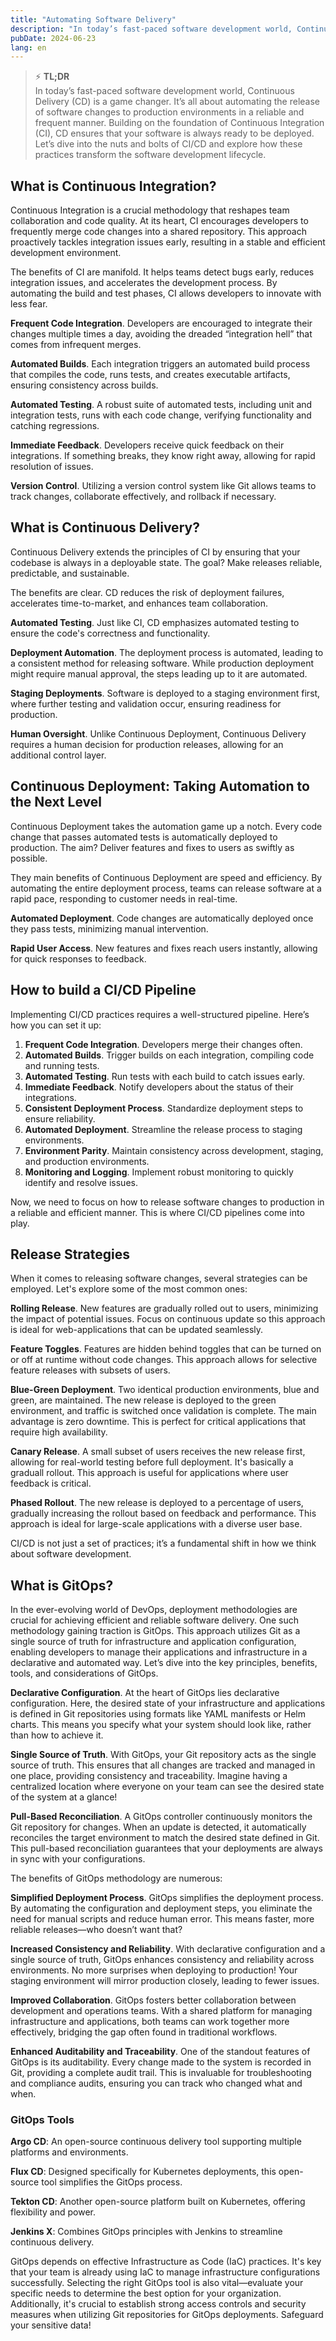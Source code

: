 ```yaml
---
title: "Automating Software Delivery"
description: "In today’s fast-paced software development world, Continuous Delivery (CD) is a game changer. It’s all about automating the release of software changes to production environments in a reliable and frequent manner. Building on the foundation of Continuous Integration (CI), CD ensures that your software is always ready to be deployed. Let’s dive into the nuts and bolts of CI/CD and explore how these practices transform the software development lifecycle."
pubDate: 2024-06-23
lang: en
---
```


> ⚡️ **TL;DR**  
> In today’s fast-paced software development world, Continuous Delivery (CD) is a game changer. It’s all about automating the release of software changes to production environments in a reliable and frequent manner. Building on the foundation of Continuous Integration (CI), CD ensures that your software is always ready to be deployed. Let’s dive into the nuts and bolts of CI/CD and explore how these practices transform the software development lifecycle.

## What is Continuous Integration?

Continuous Integration is a crucial methodology that reshapes team collaboration and code quality. At its heart, CI encourages developers to frequently merge code changes into a shared repository. This approach proactively tackles integration issues early, resulting in a stable and efficient development environment.

The benefits of CI are manifold. It helps teams detect bugs early, reduces integration issues, and accelerates the development process. By automating the build and test phases, CI allows developers to innovate with less fear.

**Frequent Code Integration**. Developers are encouraged to integrate their changes multiple times a day, avoiding the dreaded “integration hell” that comes from infrequent merges.

**Automated Builds**. Each integration triggers an automated build process that compiles the code, runs tests, and creates executable artifacts, ensuring consistency across builds.

**Automated Testing**. A robust suite of automated tests, including unit and integration tests, runs with each code change, verifying functionality and catching regressions.

**Immediate Feedback**. Developers receive quick feedback on their integrations. If something breaks, they know right away, allowing for rapid resolution of issues.

**Version Control**. Utilizing a version control system like Git allows teams to track changes, collaborate effectively, and rollback if necessary.

## What is Continuous Delivery?

Continuous Delivery extends the principles of CI by ensuring that your codebase is always in a deployable state. The goal? Make releases reliable, predictable, and sustainable.

The benefits are clear. CD reduces the risk of deployment failures, accelerates time-to-market, and enhances team collaboration.

**Automated Testing**. Just like CI, CD emphasizes automated testing to ensure the code's correctness and functionality.

**Deployment Automation**. The deployment process is automated, leading to a consistent method for releasing software. While production deployment might require manual approval, the steps leading up to it are automated.

**Staging Deployments**. Software is deployed to a staging environment first, where further testing and validation occur, ensuring readiness for production.

**Human Oversight**. Unlike Continuous Deployment, Continuous Delivery requires a human decision for production releases, allowing for an additional control layer.

## Continuous Deployment: Taking Automation to the Next Level

Continuous Deployment takes the automation game up a notch. Every code change that passes automated tests is automatically deployed to production. The aim? Deliver features and fixes to users as swiftly as possible.

They main benefits of Continuous Deployment are speed and efficiency. By automating the entire deployment process, teams can release software at a rapid pace, responding to customer needs in real-time.

**Automated Deployment**. Code changes are automatically deployed once they pass tests, minimizing manual intervention.

**Rapid User Access**. New features and fixes reach users instantly, allowing for quick responses to feedback.

## How to build a CI/CD Pipeline

Implementing CI/CD practices requires a well-structured pipeline. Here’s how you can set it up:

1. **Frequent Code Integration**. Developers merge their changes often.
2. **Automated Builds**. Trigger builds on each integration, compiling code and running tests.
3. **Automated Testing**. Run tests with each build to catch issues early.
4. **Immediate Feedback**. Notify developers about the status of their integrations.
5. **Consistent Deployment Process**. Standardize deployment steps to ensure reliability.
6. **Automated Deployment**. Streamline the release process to staging environments.
7. **Environment Parity**. Maintain consistency across development, staging, and production environments.
8. **Monitoring and Logging**. Implement robust monitoring to quickly identify and resolve issues.

Now, we need to focus on how to release software changes to production in a reliable and efficient manner. This is where CI/CD pipelines come into play.

## Release Strategies

When it comes to releasing software changes, several strategies can be employed. Let's explore some of the most common ones:

**Rolling Release**. New features are gradually rolled out to users, minimizing the impact of potential issues. Focus on continuous update so this approach is ideal for web-applications that can be updated seamlessly.

**Feature Toggles**. Features are hidden behind toggles that can be turned on or off at runtime without code changes. This approach allows for selective feature releases with subsets of users.

**Blue-Green Deployment**. Two identical production environments, blue and green, are maintained. The new release is deployed to the green environment, and traffic is switched once validation is complete. The main advantage is zero downtime. This is perfect for critical applications that require high availability.

**Canary Release**. A small subset of users receives the new release first, allowing for real-world testing before full deployment. It's basically a graduall rollout. This approach is useful for applications where user feedback is critical.

**Phased Rollout**. The new release is deployed to a percentage of users, gradually increasing the rollout based on feedback and performance. This approach is ideal for large-scale applications with a diverse user base.

CI/CD is not just a set of practices; it’s a fundamental shift in how we think about software development.

## What is GitOps?

In the ever-evolving world of DevOps, deployment methodologies are crucial for achieving efficient and reliable software delivery. One such methodology gaining traction is GitOps. This approach utilizes Git as a single source of truth for infrastructure and application configuration, enabling developers to manage their applications and infrastructure in a declarative and automated way. Let’s dive into the key principles, benefits, tools, and considerations of GitOps.

**Declarative Configuration**. At the heart of GitOps lies declarative configuration. Here, the desired state of your infrastructure and applications is defined in Git repositories using formats like YAML manifests or Helm charts. This means you specify what your system should look like, rather than how to achieve it.

**Single Source of Truth**. With GitOps, your Git repository acts as the single source of truth. This ensures that all changes are tracked and managed in one place, providing consistency and traceability. Imagine having a centralized location where everyone on your team can see the desired state of the system at a glance!

**Pull-Based Reconciliation**. A GitOps controller continuously monitors the Git repository for changes. When an update is detected, it automatically reconciles the target environment to match the desired state defined in Git. This pull-based reconciliation guarantees that your deployments are always in sync with your configurations.

The benefits of GitOps methodology are numerous:

**Simplified Deployment Process**. GitOps simplifies the deployment process. By automating the configuration and deployment steps, you eliminate the need for manual scripts and reduce human error. This means faster, more reliable releases—who doesn’t want that?

**Increased Consistency and Reliability**. With declarative configuration and a single source of truth, GitOps enhances consistency and reliability across environments. No more surprises when deploying to production! Your staging environment will mirror production closely, leading to fewer issues.

**Improved Collaboration**. GitOps fosters better collaboration between development and operations teams. With a shared platform for managing infrastructure and applications, both teams can work together more effectively, bridging the gap often found in traditional workflows.

**Enhanced Auditability and Traceability**. One of the standout features of GitOps is its auditability. Every change made to the system is recorded in Git, providing a complete audit trail. This is invaluable for troubleshooting and compliance audits, ensuring you can track who changed what and when.

### GitOps Tools

**Argo CD**: An open-source continuous delivery tool supporting multiple platforms and environments.

**Flux CD**: Designed specifically for Kubernetes deployments, this open-source tool simplifies the GitOps process.

**Tekton CD**: Another open-source platform built on Kubernetes, offering flexibility and power.

**Jenkins X**: Combines GitOps principles with Jenkins to streamline continuous delivery.

GitOps depends on effective Infrastructure as Code (IaC) practices. It's key that your team is already using IaC to manage infrastructure configurations successfully. Selecting the right GitOps tool is also vital—evaluate your specific needs to determine the best option for your organization. Additionally, it's crucial to establish strong access controls and security measures when utilizing Git repositories for GitOps deployments. Safeguard your sensitive data!
